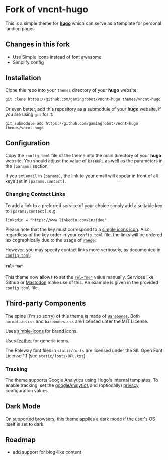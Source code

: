 # Fork of vncnt-hugo

This is a simple theme for [**hugo**](https://gohugo.io/) which can serve as a template for personal landing pages.

## Changes in this fork

- Use Simple Icons instead of font awesome
- Simplify config


## Installation

Clone this repo into your `themes` directory of your **hugo** website:
```
git clone https://github.com/gamingrobot/vncnt-hugo themes/vncnt-hugo
```
Or even better, add this repository as a submodule of your **hugo** website, if you are using `git` for it:
```
git submodule add https://github.com/gamingrobot/vncnt-hugo themes/vncnt-hugo
```

## Configuration

Copy the `config.toml` file of the theme into the main directory of your **hugo** website.
You should adjust the value of `baseURL` as well as the parameters in the `[params]` section.

If you set `email` in `[params]`, the link to your email will appear in front of all keys set in `[params.contact].`

### Changing Contact Links

To add a link to a preferred service of your choice simply add a suitable key to `[params.contact]`, e.g.
```
linkedin = "https://www.linkedin.com/in/jdoe"
```
Please note that the key must correspond to a [simple icons icon](layouts/partials/svg/simple-icons).
Also, regardless of the key order in your `config.toml` file, the links will be ordered lexicographically due to the usage of [`range`](https://golang.org/pkg/text/template/#hdr-Actions).

However, you may specify contact links more verbosely, as documented in [`config.toml`](config.toml).

#### `rel="me"`

This theme now allows to set the [`rel="me"`](https://microformats.org/wiki/rel-me) value manually.
Services like Github or [Mastodon](https://docs.joinmastodon.org/user/profile/#verification) make use of this.
An example is given in the provided `config.toml` file.

## Third-party Components

The spine (I'm so sorry) of this theme is made of [`Barebones`](https://github.com/acahir/Barebones).
Both `normalize.css` and `barebones.css` are licensed unter the MIT License.

Uses [simple-icons](https://github.com/simple-icons/simple-icons) for brand icons.

Uses [feather](https://github.com/feathericons/feather) for generic icons.

The Raleway font files in `static/fonts` are licensed under the SIL Open Font License 1.1 (see `static/fonts/OFL.txt`)

### Tracking

The theme supports Google Analytics using Hugo's internal templates. To enable
tracking, set the [googleAnalytics](https://gohugo.io/templates/internal/#configure-google-analytics)
and (optionally) [privacy](https://gohugo.io/about/hugo-and-gdpr/#all-privacy-settings) configuration values.

## Dark Mode

On [supported browsers](https://developer.mozilla.org/en-US/docs/Web/CSS/@media/prefers-color-scheme#Browser_compatibility), this theme applies a dark mode if the user's OS itself is set to dark.

## Roadmap

- add support for blog-like content

